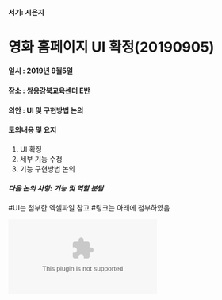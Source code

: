 #### 서기: 시은지
# 영화 홈페이지 UI 확정(20190905)

#### 일시 : 2019년 9월5일
#### 장소 : 쌍용강북교육센터 E반
#### 의안 : UI 및 구현방법 논의

#### 토의내용 및 요지
1. UI 확정
3. 세부 기능 수정 
2. 기능 구현방법 논의

#### *다음 논의 사항: 기능 및 역할 분담*

#UI는 첨부한 엑셀파일 참고
#링크는 아래에 첨부하였음

![UI](https://github.com/HR-Kim/SUNNYSIDE3/blob/master/DOC/UI.xlsx)
